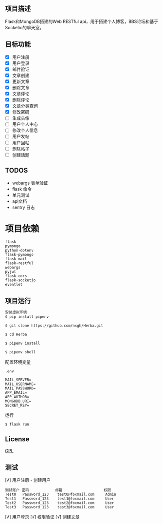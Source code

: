 ## 项目描述

Flask和MongoDB搭建的Web RESTful api，用于搭建个人博客，BBS论坛和基于Socketio的聊天室。

## 目标功能

 - [x] 用户注册
 - [x] 用户登录
 - [x] 邮件验证
 - [x] 文章创建
 - [x] 更新文章
 - [x] 删除文章
 - [x] 文章评论
 - [x] 删除评论
 - [x] 文章分类查询
 - [x] 修改密码
 - [ ] 生成头像
 - [ ] 用户个人中心
 - [ ] 修改个人信息
 - [ ] 用户发帖
 - [ ] 用户回帖
 - [ ] 删除帖子
 - [ ] 创建话题
 
## TODOS
 - webargs 表单验证
 - flask 命令
 - 单元测试
 - api文档
 - sentry 日志

# 项目依赖
```
flask 
pymongo 
python-dotenv 
flask-pymongo 
flask-mail 
flask-restful 
webargs 
pyjwt 
flask-cors 
flask-socketio 
eventlet 
```

## 项目运行

```bash
安装虚拟环境
$ pip install pipenv

$ git clone https://github.com/nxgh/Herba.git

$ cd Herba

$ pipenv install 

$ pipenv shell

```

配置环境变量
```
.env

MAIL_SERVER=
MAIL_USERNAME=
MAIL_PASSWORD=
APP_EMAIL=
APP_AUTHOR=
MONGODB_URI=
SECRET_KEY=
```
运行
```
$ flask run
```


## License
[GPL](https://github.com/bailicangdu/vue2-elm/blob/master/COPYING)




## 测试

[√] 用户注册 - 创建用户
```
测试账户 密码            邮箱                   权限
Test0   Password_123    test0@foxmail.com     Admin
Test1   Password_123    test1@foxmail.com     User
Test2   Password_123    test2@foxmail.com     User
Test3   Password_123    test3@foxmail.com     User
```

[√] 用户登录
[√] 权限验证
[√] 创建文章